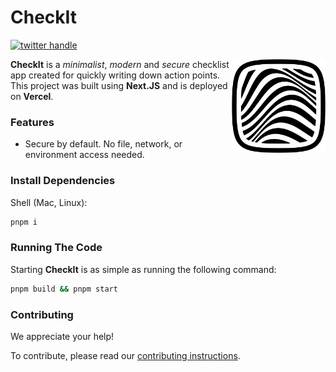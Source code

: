 # CheckIt

[![twitter handle][]][twitter badge]

<img align="right" src="public/graphics/logo.svg" height="150px" alt="A square with rounded corners filled with wavy lines surrounded by a detached border">

**CheckIt** is a _minimalist_, _modern_ and _secure_ checklist app created for quickly writing down
action points. This project was built using **Next.JS** and is deployed on **Vercel**.

### Features

- Secure by default. No file, network, or environment access needed.

### Install Dependencies

Shell (Mac, Linux):

```sh
pnpm i
```

### Running The Code

Starting **CheckIt** is as simple as running the following command:

```sh
pnpm build && pnpm start
```

### Contributing

We appreciate your help!

To contribute, please read our
[contributing instructions](https://github.com/VladCuciureanu/CheckIt/blob/main/CONTRIBUTING.md).

[twitter handle]: https://img.shields.io/twitter/follow/VladCuciureanu_.svg?style=social&label=Follow
[twitter badge]: https://twitter.com/intent/follow?screen_name=VladCuciureanu_
